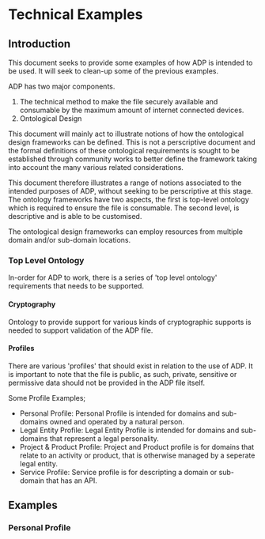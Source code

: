 # Technical Examples


## Introduction

This document seeks to provide some examples of how ADP is intended to be used.  It will seek to clean-up some of the previous examples.

ADP has two major components. 

1. The technical method to make the file securely available and consumable by the maximum amount of internet connected devices.
2. Ontological Design

This document will mainly act to illustrate notions of how the ontological design frameworks can be defined.  This is not a perscriptive document and the formal definitions of these ontological requirements is sought to be established through community works to better define the framework taking into account the many various related considerations.

This document therefore illustrates a range of notions associated to the intended purposes of ADP, without seeking to be perscriptive at this stage.  The ontology frameworks have two aspects, the first is top-level ontology which is required to ensure the file is consumable. The second level, is descriptive and is able to be customised.

The ontological design frameworks can employ resources from multiple domain and/or sub-domain locations.  

### Top Level Ontology

In-order for ADP to work, there is a series of 'top level ontology' requirements that needs to be supported.  

#### Cryptography

Ontology to provide support for various kinds of cryptographic supports is needed to support validation of the ADP file.

#### Profiles

There are various 'profiles' that should exist in relation to the use of ADP.  It is important to note that the file is public, as such, private, sensitive or permissive data should not be provided in the ADP file itself.

Some Profile Examples;
- Personal Profile: Personal Profile is intended for domains and sub-domains owned and operated by a natural person.
- Legal Entity Profile: Legal Entity Profile is intended for domains and sub-domains that represent a legal personality.
- Project & Product Profile: Project and Product profile is for domains that relate to an activity or product, that is otherwise managed by a seperate legal entity.
- Service Profile: Service profile is for descripting a domain or sub-domain that has an API.


## Examples

### Personal Profile



